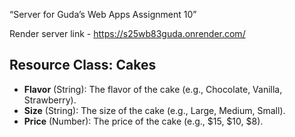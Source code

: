 “Server for Guda’s Web Apps Assignment 10”

Render server link - https://s25wb83guda.onrender.com/
## Resource Class: Cakes
- **Flavor** (String): The flavor of the cake (e.g., Chocolate, Vanilla, Strawberry).
- **Size** (String): The size of the cake (e.g., Large, Medium, Small).
- **Price** (Number): The price of the cake (e.g., $15, $10, $8).
